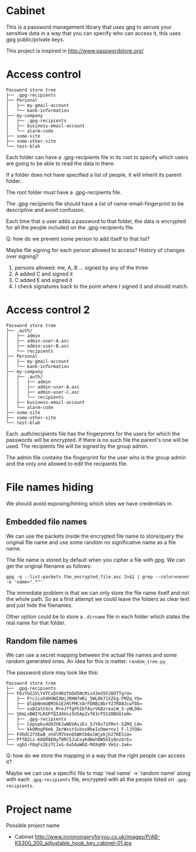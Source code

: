 # Cabinet

This is a password management library that uses gpg to secure your sensitive
data in a way that you can specify who can access it, this uses gpg
public/private keys.

This project is inspired in http://www.passwordstore.org/

# Access control

    Password store tree
    ├── .gpg-recipients
    ├── Personal
    │   ├── my-gmail-account
    │   └── bank-information
    ├── my-company
    │   ├── .gpg-recipients
    │   ├── business-email-account
    │   └── alarm-code
    ├── some-site
    ├── some-other-site
    └── test-blah

Each folder can have a .gpg-recipients file in its root to specify which users
are going to be able to read the data in there.

If a folder does not have specified a list of people, it will inherit its
parent folder.

The root folder must have a .gpg-recipients file.

The .gpg-recipients file should have a list of name-email-fingerprint to be
descriptive and avoid confusion.

Each time that a user adds a password to that folder, the data is encrypted for
all the people included on the .gpg-recipients file.

Q: how do we prevent some person to add itself to that list?

Maybe file signing for each person allowed to access?
History of changes over signing?

1. persons allowed: me, A, B ... signed by any of the three
1. A added C and signed it
1. C added E and signed it
1. I check signatures back to the point where I signed it and should match.

# Access control 2

    Password store tree
    ├── .auth/
    │   ├── admin
    │   ├── admin-user-A.asc
    │   ├── admin-user-B.asc
    │   └── recipients
    ├── Personal
    │   ├── my-gmail-account
    │   └── bank-information
    ├── my-company
    │   ├── .auth/
    │   │   ├── admin
    │   │   ├── admin-user-A.asc
    │   │   ├── admin-user-C.asc
    │   │   └── recipients
    │   ├── business-email-account
    │   └── alarm-code
    ├── some-site
    ├── some-other-site
    └── test-blah

Each .auth/recipients file has the fingerprints for the users for which the
passwords will be encrypted. If there is no such file the parent's one will be
used. The recipients file will be signed by the group admin.

The admin file contains the fingerprint for the user who is the group admin and
the only one allowed to edit the recipients file.

# File names hiding

We should avoid exposing/hinting which sites we have credentials in.

## Embedded file names

We can use the packets inside the encrypted file name to store/query the
original file name and use some random no significative name as a file name.

The file name is stored by default when you cipher a file with gpg. We can get the original filename as follows:

    gpg -q --list-packets the_encrypted_file.asc 2>&1 | grep --color=never -o 'name=".*"'

The immediate problem is that we can only store the file name itself and not
the whole path. So as a first attempt we could leave the folders as clear text
and just hide the filenames.

Other option could be to store a `.dirname` file in each folder which states
the real name for that folder.


## Random file names

We can use a secret mapping between the actual file names and some random
generated ones.  An idea for this is matter: `random_tree.py`

The password store may look like this:

    Password store tree
    ├── .gpg-recipients
    ├── F6zYkOJVLYXTCsDV4KUfm5H5NcMisX3eS5F20OTTgrU=
    │   ├── Prcicxh4HUWIXWjJRHNfmRi_5WL0k71SZkg-FMZq_YU=
    │   ├── QlqbNnmUBM3b1EzHlPHCs8rFDNBiBbrYZ7R88JcwYbE=
    │   └── xxBZatC6zx_MreJffgFhIbfAurVkBzreaiW_S-yWLD8=
    ├── S6mLxBWIYLKGPfQI4XHsz5U5ApZvfK3rF5S20BGGteH=
    │   ├── .gpg-recipients
    │   ├── Cepvpku4UHJVKJwWEUAszEv_5JY0x71FMxt-SZMd_LH=
    │   └── kkOMngP6mk_ZerWsstSuVosNheIxOmernvJ_F-lJYQ8=
    ├── FdhdC2fXEwB_sh4lM7VenQSWKtb6o1Wjpkjh27KESiU=
    ├── PffBZcz-K0QR8ENyT8RC5JuCoyKdNeh0W5UIy0nzbrE=
    └── sgEG-FOqFs2EzTCJxG-6a5AaWGQ-ROXqR0-VmSz-2wk=


Q: how do we store the mapping in a way that the right people can access it?

Maybe we can use a specific file to map 'real name' -> 'random name' along with
each `.gpg-recipients` file, encrypted with all the people listed on
`.gpg-recipients`.


# Project name

Possible project name

* Cabinet
http://www.ironmongeryforyou.co.uk/images/P/AB-KS300_300_adjustable_hook_key_cabinet-01.jpg
